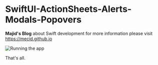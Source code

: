 # SwiftUI-ActionSheets-Alerts-Modals-Popovers
**Majid's Blog** about Swift development
for more information please visit https://mecid.github.io


![Running the app](http://www.grenleaf.com/final-image.png)

That's all.
